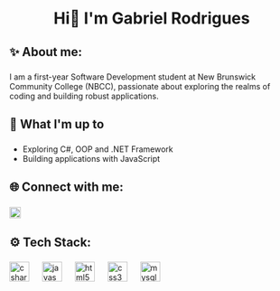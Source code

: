 <h1 align="center">Hi👋 I'm Gabriel Rodrigues</h1>

###

<h2 align="left">✨ About me:</h2>

###

<p align="left">I am a first-year Software Development student at New Brunswick Community College (NBCC), passionate about exploring the realms of coding and building robust applications.</p>

###

<h2 align="left">🚀 What I'm up to</h2>

###

<ul align="left">
  <li>Exploring C#, OOP and .NET Framework</li>
  <li>Building applications with JavaScript</li>
</ul>

###

<h2 align="left">🌐 Connect with me:</h2>

###

<div align="left">
  <a href="https://www.linkedin.com/in/gabriel-mendes-rodrigues/" target="_blank">
    <img src="https://img.shields.io/static/v1?message=LinkedIn&logo=linkedin&label=&color=0077B5&logoColor=white&labelColor=&style=for-the-badge" height="20" alt="linkedin logo"  />
  </a>
</div>

###

<h2 align="left">⚙️ Tech Stack:</h2>

###

<div align="left">
  <img src="https://cdn.jsdelivr.net/gh/devicons/devicon/icons/csharp/csharp-original.svg" height="35" alt="csharp logo"  />
  <img width="15" />
  <img src="https://cdn.jsdelivr.net/gh/devicons/devicon/icons/javascript/javascript-original.svg" height="35" alt="javascript logo"  />
  <img width="15" />
  <img src="https://cdn.jsdelivr.net/gh/devicons/devicon/icons/html5/html5-original.svg" height="35" alt="html5 logo"  />
  <img width="15" />
  <img src="https://cdn.jsdelivr.net/gh/devicons/devicon/icons/css3/css3-original.svg" height="35" alt="css3 logo"  />
  <img width="15" />
  <img src="https://cdn.jsdelivr.net/gh/devicons/devicon/icons/mysql/mysql-original.svg" height="35" alt="mysql logo"  />
</div>

###
